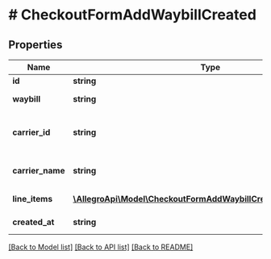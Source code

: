 # # CheckoutFormAddWaybillCreated

## Properties

Name | Type | Description | Notes
------------ | ------------- | ------------- | -------------
**id** | **string** | Identifier of a shipment. | [optional]
**waybill** | **string** | Waybill number (parcel tracking number). Cannot be empty and must be no longer than 64 characters. | [optional]
**carrier_id** | **string** | Supported carriers are available via &lt;a href&#x3D;\&quot;#operation/getOrdersCarriersUsingGET\&quot; target&#x3D;\&quot;_blank\&quot;&gt;shipping carriers resource&lt;/a&gt;. | [optional]
**carrier_name** | **string** | Carrier name to be provided only if carrierId is OTHER, otherwise it’s ignored. Must be no longer than 30 characters. | [optional]
**line_items** | [**\AllegroApi\Model\CheckoutFormAddWaybillCreatedLineItemsInner[]**](CheckoutFormAddWaybillCreatedLineItemsInner.md) | List of order line items. They must be from the order specified in the path parameter. List cannot be empty. | [optional]
**created_at** | **string** | Date and time of the parcel tracking number registration in UTC (ISO8601 format). | [optional]

[[Back to Model list]](../../README.md#models) [[Back to API list]](../../README.md#endpoints) [[Back to README]](../../README.md)
